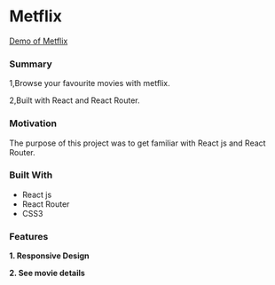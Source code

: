  # Metflix


 
[Demo of Metflix ](https://yog9.github.io/Metflix/)



### Summary
 1,Browse your favourite movies with metflix.
 
 2,Built with React and React Router.
 
 
 ### Motivation
The purpose of this project was to get familiar with React js and React Router.

 ### Built With
* React js
* React Router 
* CSS3

### Features
**1. Responsive Design**

**2. See movie details**
